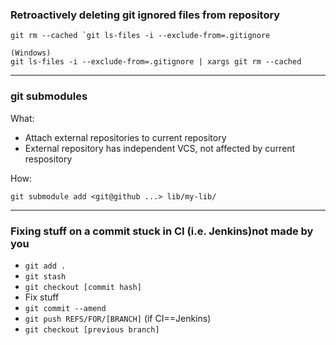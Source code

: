 ### Retroactively deleting git ignored files from repository

```
git rm --cached `git ls-files -i --exclude-from=.gitignore
```

```
(Windows)
git ls-files -i --exclude-from=.gitignore | xargs git rm --cached
```

---

### git submodules

What:
* Attach external repositories to current repository
* External repository has independent VCS, not affected by current respository

How:

```
git submodule add <git@github ...> lib/my-lib/
```

---

### Fixing stuff on a commit stuck in CI (i.e. Jenkins)not made by you

* `git add .`
* `git stash`
* `git checkout [commit hash]`
* Fix stuff
* `git commit --amend`
* `git push REFS/FOR/[BRANCH]` (if CI==Jenkins)
* `git checkout [previous branch]`
